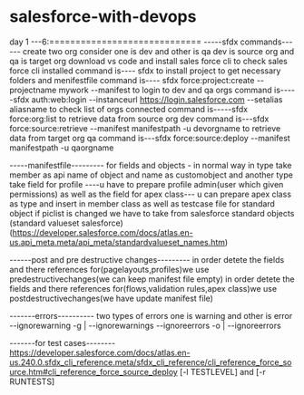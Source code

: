 # salesforce-with-devops
day 1 ---6:=============================
-----sfdx commands------
create two org consider one is dev and other is qa
dev is source org and qa is target org
download vs code and install sales force cli 
to check sales force cli installed command is----  sfdx
to install project to get necessary folders and menifestfile command is---- sfdx force:project:create --projectname  mywork --manifest
to login to dev and qa orgs command is-----sfdx auth:web:login --instanceurl https://login.salesforce.com --setalias aliasname
to check list of orgs connected command is-----sfdx force:org:list
to retrieve data from source org dev command is---sfdx force:source:retrieve --manifest manifestpath -u devorgname
to retrieve data from target org qa command is---sfdx force:source:deploy --manifest manifestpath -u qaorgname

-----manifestfile---------
for fields and objects - in normal way in type take member as api name of object and name as customobject and another type take field 
for profile ----u have to prepare profile admin(user which given permissions) as well as the field
for apex class--- u can prepare apex class as type and insert in member class as well as testcase file
for standard object if piclist is changed  we have to take from salesforce standard objects (standard valueset salesforce)(https://developer.salesforce.com/docs/atlas.en-us.api_meta.meta/api_meta/standardvalueset_names.htm)

------post and pre destructive changes---------
in order detete the fields and there references for(pagelayouts,profiles)we use predestructivechanges(we can keep manifest file empty)
in order detete the fields and there references for(flows,validation rules,apex class)we use postdestructivechanges(we have update manifest file)

-------errors----------
two types of errors one is warning and other is error
--ignorewarning  -g | --ignorewarnings
--ignoreerrors   -o | --ignoreerrors

-------for test cases--------
https://developer.salesforce.com/docs/atlas.en-us.240.0.sfdx_cli_reference.meta/sfdx_cli_reference/cli_reference_force_source.htm#cli_reference_force_source_deploy
[-l TESTLEVEL] and [-r RUNTESTS]









